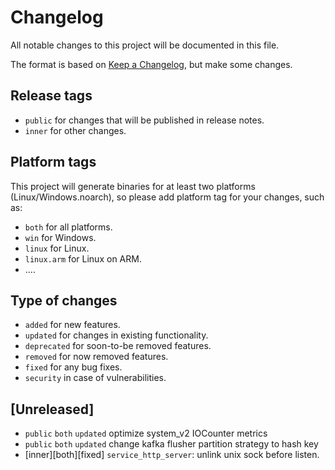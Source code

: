 # Changelog
All notable changes to this project will be documented in this file.

The format is based on [Keep a Changelog](https://keepachangelog.com/en/1.0.0/), but make some changes.

## Release tags
- `public` for changes that will be published in release notes.
- `inner` for other changes.


## Platform tags
This project will generate binaries for at least two platforms (Linux/Windows.noarch), so please add platform tag for your changes, such as:

- `both` for all platforms.
- `win` for Windows.
- `linux` for Linux.
- `linux.arm` for Linux on ARM.
- ....


## Type of changes
- `added` for new features.
- `updated` for changes in existing functionality.
- `deprecated` for soon-to-be removed features.
- `removed` for now removed features.
- `fixed` for any bug fixes.
- `security` in case of vulnerabilities.


## [Unreleased]
- `public` `both` `updated` optimize system_v2 IOCounter metrics
- `public` `both` `updated` change kafka flusher partition strategy to hash key
- [inner][both][fixed] `service_http_server`: unlink unix sock before listen.

